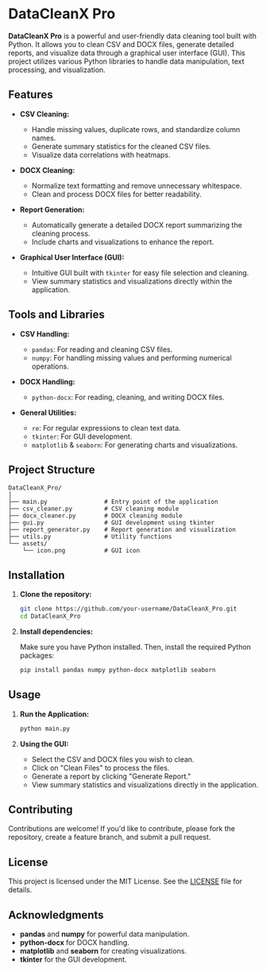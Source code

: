 

# DataCleanX Pro

**DataCleanX Pro** is a powerful and user-friendly data cleaning tool built with Python. It allows you to clean CSV and DOCX files, generate detailed reports, and visualize data through a graphical user interface (GUI). This project utilizes various Python libraries to handle data manipulation, text processing, and visualization.

## Features

- **CSV Cleaning:**
  - Handle missing values, duplicate rows, and standardize column names.
  - Generate summary statistics for the cleaned CSV files.
  - Visualize data correlations with heatmaps.

- **DOCX Cleaning:**
  - Normalize text formatting and remove unnecessary whitespace.
  - Clean and process DOCX files for better readability.

- **Report Generation:**
  - Automatically generate a detailed DOCX report summarizing the cleaning process.
  - Include charts and visualizations to enhance the report.

- **Graphical User Interface (GUI):**
  - Intuitive GUI built with `tkinter` for easy file selection and cleaning.
  - View summary statistics and visualizations directly within the application.

## Tools and Libraries

- **CSV Handling:**
  - `pandas`: For reading and cleaning CSV files.
  - `numpy`: For handling missing values and performing numerical operations.

- **DOCX Handling:**
  - `python-docx`: For reading, cleaning, and writing DOCX files.

- **General Utilities:**
  - `re`: For regular expressions to clean text data.
  - `tkinter`: For GUI development.
  - `matplotlib` & `seaborn`: For generating charts and visualizations.

## Project Structure

```plaintext
DataCleanX_Pro/
│
├── main.py                # Entry point of the application
├── csv_cleaner.py         # CSV cleaning module
├── docx_cleaner.py        # DOCX cleaning module
├── gui.py                 # GUI development using tkinter
├── report_generator.py    # Report generation and visualization
├── utils.py               # Utility functions
└── assets/
    └── icon.png           # GUI icon 
```

## Installation

1. **Clone the repository:**

   ```bash
   git clone https://github.com/your-username/DataCleanX_Pro.git
   cd DataCleanX_Pro
   ```

2. **Install dependencies:**

   Make sure you have Python installed. Then, install the required Python packages:

   ```bash
   pip install pandas numpy python-docx matplotlib seaborn
   ```

## Usage

1. **Run the Application:**

   ```bash
   python main.py
   ```

2. **Using the GUI:**
   - Select the CSV and DOCX files you wish to clean.
   - Click on "Clean Files" to process the files.
   - Generate a report by clicking "Generate Report."
   - View summary statistics and visualizations directly in the application.



## Contributing

Contributions are welcome! If you'd like to contribute, please fork the repository, create a feature branch, and submit a pull request.

## License

This project is licensed under the MIT License. See the [LICENSE](LICENSE) file for details.

## Acknowledgments

- **pandas** and **numpy** for powerful data manipulation.
- **python-docx** for DOCX handling.
- **matplotlib** and **seaborn** for creating visualizations.
- **tkinter** for the GUI development.

